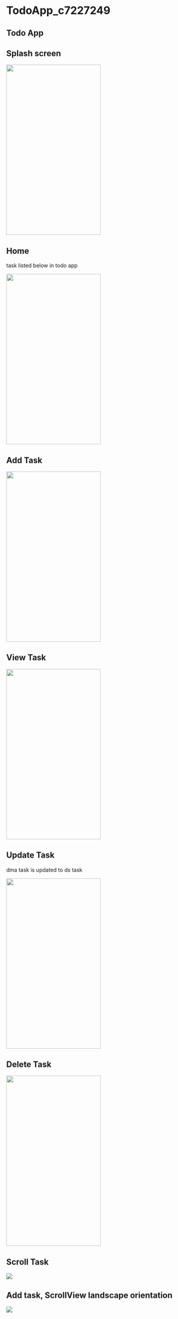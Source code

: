 # TodoApp_c7227249

## Todo App

## Splash screen

<img src="screenshot/splash.gif" width="250" height="450">

## Home

task listed below in todo app

<img src="screenshot/home.png" width="250" height="450">

## Add Task

<img src="screenshot/add.gif" width="250" height="450">

## View Task

<img src="screenshot/view.gif" width="250" height="450">

## Update Task

dma task is updated to ds task

<img src="screenshot/update.gif" width="250" height="450">

## Delete Task

<img src="screenshot/delete.gif" width="250" height="450">

## Scroll Task

<img src="screenshot/scroll.gif">

## Add task, ScrollView landscape orientation

<img src="screenshot/addscroll.gif">
